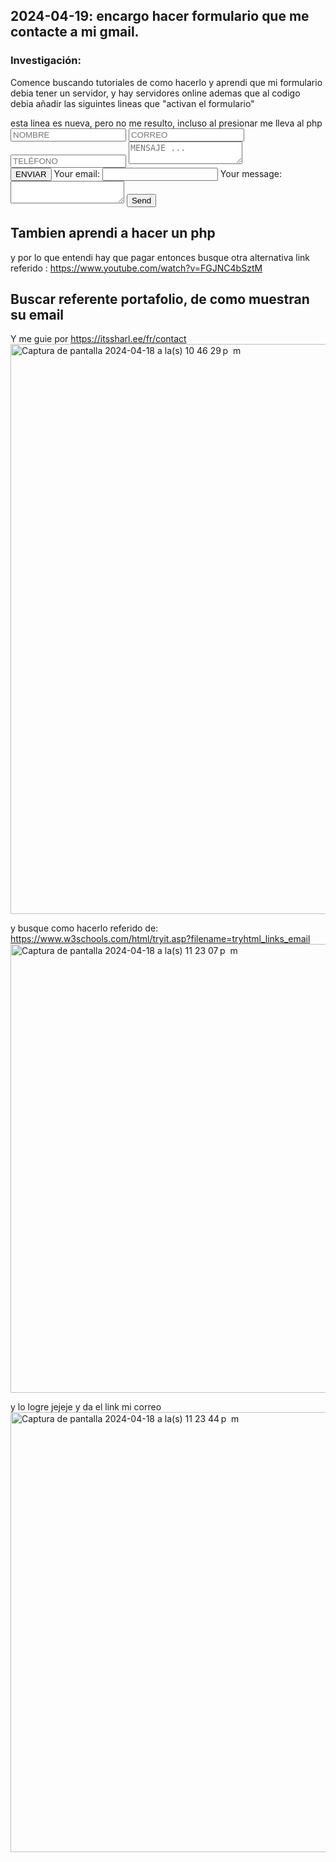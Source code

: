 ##  2024-04-19: encargo hacer formulario que me contacte a mi gmail.

### Investigación:
Comence buscando tutoriales de como hacerlo y aprendi que mi formulario debia tener un servidor, y hay servidores online
ademas que al codigo debia añadir las siguintes lineas que "activan el formulario"

<form action="https://formspree.io/f/xvoevygz" method="POST">
esta linea es nueva, pero no me resulto, incluso al presionar me lleva al php 
                        <input type="text" name="name" id="name" class="name" placeholder="NOMBRE">
                        <input type="text" name="mail" id="mail" class="email" placeholder="CORREO">
                        <input type="text" name="phone" id="subject" class="subject" placeholder="TELÉFONO">
                        <textarea name="message" class="message" placeholder="MENSAJE ... " id="message"></textarea>
                        <div class="clear"></div>
                            <div class="col-md-8"> 
                                <button type="submit" class="btn btn-primary">ENVIAR </button>
                                <label>
                                    Your email:
                                    <input type="email" name="email">
                                  </label>
                                  <label>
                                    Your message:
                                    <textarea name="message"></textarea>
                                  </label>
                                  <button type="submit">Send</button>
    </div>
    </form>

## Tambien aprendi a hacer un php

<?php
$name = $_POST['name'];
$mail = $_POST['mail'];
$phone = $_POST['phone'];
$message = $_POST['message'];

$header = 'From: ' . $mail . " \r\n";
$header .= "X-Mailer: PHP/" . phpversion() . " \r\n";
$header .= "Mime-Version: 1.0 \r\n";
$header .= "Content-Type: text/plain";

$message = "Este mensaje fue enviado por: " . $name . " \r\n";
$message .= "Su e-mail es: " . $mail . " \r\n";
$message .= "Teléfono de contacto: " . $phone . " \r\n";
$message .= "Mensaje: " . $_POST['message'] . " \r\n";
$message .= "Enviado el: " . date('d/m/Y', time());

$para = 'sofia.sandoval@mail.udp.cl';
$asunto = 'Mensaje de... (Escribe como quieres que se vea el remitente de tu correo)';

mail($para, $asunto, utf8_decode($message), $header);

?>
y por lo que entendi hay que pagar entonces busque otra alternativa
link referido : https://www.youtube.com/watch?v=FGJNC4bSztM


## Buscar referente portafolio, de como muestran su email
Y me guie por  https://itssharl.ee/fr/contact 
<img width="912" alt="Captura de pantalla 2024-04-18 a la(s) 10 46 29 p  m" src="https://github.com/ssofiasandoval/fad9100-2024-1/assets/128400293/564e6427-eda3-4864-af0f-b58f2bc7c9d3">

y busque como hacerlo 
referido de: https://www.w3schools.com/html/tryit.asp?filename=tryhtml_links_email
<img width="718" alt="Captura de pantalla 2024-04-18 a la(s) 11 23 07 p  m" src="https://github.com/ssofiasandoval/fad9100-2024-1/assets/128400293/0e869f22-f4a2-446f-a98f-081c3021debc">

y lo  logre jejeje y da el link mi correo
<img width="704" alt="Captura de pantalla 2024-04-18 a la(s) 11 23 44 p  m" src="https://github.com/ssofiasandoval/fad9100-2024-1/assets/128400293/eecac486-63be-4bbc-b99d-4c64d424a9e5">





